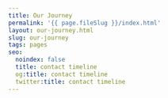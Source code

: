 ```yaml
---
title: Our Journey
permalink: '{{ page.fileSlug }}/index.html'
layout: our-journey.html
slug: our-journey
tags: pages
seo:
  noindex: false
  title: contact timeline
  og:title: contact timeline
  twitter:title: contact timeline
---
```



